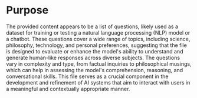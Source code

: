 # Purpose
The provided content appears to be a list of questions, likely used as a dataset for training or testing a natural language processing (NLP) model or a chatbot. These questions cover a wide range of topics, including science, philosophy, technology, and personal preferences, suggesting that the file is designed to evaluate or enhance the model's ability to understand and generate human-like responses across diverse subjects. The questions vary in complexity and type, from factual inquiries to philosophical musings, which can help in assessing the model's comprehension, reasoning, and conversational skills. This file serves as a crucial component in the development and refinement of AI systems that aim to interact with users in a meaningful and contextually appropriate manner.
